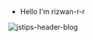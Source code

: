 - Hello I'm rizwan-r-r

![jstips-header-blog](https://github.com/rizwan-r-r/rizwan-r-r/assets/132520847/f79360f0-0502-4dd4-bf54-5eb9ed091135)
